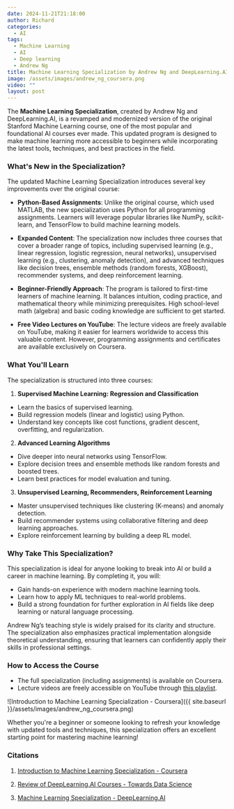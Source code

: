 ```yaml
---
date: 2024-11-21T21:18:00
author: Richard
categories:
  - AI
tags:
  - Machine Learning
  - AI
  - Deep learning
  - Andrew Ng
title: Machine Learning Specialization by Andrew Ng and DeepLearning.AI
image: /assets/images/andrew_ng_coursera.png
video: ""
layout: post
---
```

The **Machine Learning Specialization**, created by Andrew Ng and DeepLearning.AI, is a revamped and modernized version of the original Stanford Machine Learning course, one of the most popular and foundational AI courses ever made. This updated program is designed to make machine learning more accessible to beginners while incorporating the latest tools, techniques, and best practices in the field.

### What's New in the Specialization?

The updated Machine Learning Specialization introduces several key improvements over the original course:

- **Python-Based Assignments**: Unlike the original course, which used MATLAB, the new specialization uses Python for all programming assignments. Learners will leverage popular libraries like NumPy, scikit-learn, and TensorFlow to build machine learning models.
  
- **Expanded Content**: The specialization now includes three courses that cover a broader range of topics, including supervised learning (e.g., linear regression, logistic regression, neural networks), unsupervised learning (e.g., clustering, anomaly detection), and advanced techniques like decision trees, ensemble methods (random forests, XGBoost), recommender systems, and deep reinforcement learning.
  
- **Beginner-Friendly Approach**: The program is tailored to first-time learners of machine learning. It balances intuition, coding practice, and mathematical theory while minimizing prerequisites. High school-level math (algebra) and basic coding knowledge are sufficient to get started.
  
- **Free Video Lectures on YouTube**: The lecture videos are freely available on YouTube, making it easier for learners worldwide to access this valuable content. However, programming assignments and certificates are available exclusively on Coursera.

### What You'll Learn

The specialization is structured into three courses:

1. **Supervised Machine Learning: Regression and Classification**

- Learn the basics of supervised learning.
- Build regression models (linear and logistic) using Python.
- Understand key concepts like cost functions, gradient descent, overfitting, and regularization.

2. **Advanced Learning Algorithms**

- Dive deeper into neural networks using TensorFlow.
- Explore decision trees and ensemble methods like random forests and boosted trees.
- Learn best practices for model evaluation and tuning.

3. **Unsupervised Learning, Recommenders, Reinforcement Learning**

- Master unsupervised techniques like clustering (K-means) and anomaly detection.
- Build recommender systems using collaborative filtering and deep learning approaches.
- Explore reinforcement learning by building a deep RL model.

### Why Take This Specialization?

This specialization is ideal for anyone looking to break into AI or build a career in machine learning. By completing it, you will:

- Gain hands-on experience with modern machine learning tools.
- Learn how to apply ML techniques to real-world problems.
- Build a strong foundation for further exploration in AI fields like deep learning or natural language processing.

Andrew Ng’s teaching style is widely praised for its clarity and structure. The specialization also emphasizes practical implementation alongside theoretical understanding, ensuring that learners can confidently apply their skills in professional settings.

### How to Access the Course

- The full specialization (including assignments) is available on Coursera.
- Lecture videos are freely accessible on YouTube through [this playlist](https://www.youtube.com/playlist?list=PLkDaE6sCZn6FNC6YRfRQc_FbeQrF8BwGI).


![Introduction to Machine Learning Specialization - Coursera]({{ site.baseurl }}/assets/images/andrew_ng_coursera.png)


Whether you're a beginner or someone looking to refresh your knowledge with updated tools and techniques, this specialization offers an excellent starting point for mastering machine learning!

### Citations

1. [Introduction to Machine Learning Specialization - Coursera](https://www.coursera.org/specializations/machine-learning-introduction)

2. [Review of DeepLearning.AI Courses - Towards Data Science](https://towardsdatascience.com/review-of-deeplearning-ai-courses-aed1328e4ffe?gi=591e0ed2a099)

3. [Machine Learning Specialization - DeepLearning.AI](https://www.deeplearning.ai/courses/machine-learning-specialization/)
